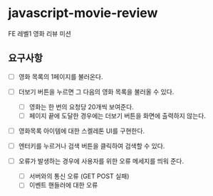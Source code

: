 # javascript-movie-review

FE 레벨1 영화 리뷰 미션

## 요구사항

- [ ] 영화 목록의 1페이지를 불러온다.

- [ ] 더보기 버튼을 누르면 그 다음의 영화 목록을 불러올 수 있다.

  - [ ] 영화는 한 번의 요청당 20개씩 보여준다.
  - [ ] 페이지 끝에 도달한 경우에는 더보기 버튼을 화면에 출력하지 않는다.

- [ ] 영화목록 아이템에 대한 스켈레톤 UI를 구현한다.

- [ ] 엔터키를 누르거나 검색 버튼을 클릭하여 검색할 수 있다.

- [ ] 오류가 발생하는 경우에 사용자를 위한 오류 메세지를 띄워 준다.
  - [ ] 서버와의 통신 오류 (GET POST 실패)
  - [ ] 이벤트 핸들러에 대한 오류
